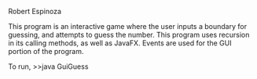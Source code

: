 Robert Espinoza

This program is an interactive game where the 
user inputs a boundary for guessing, and 
attempts to guess the number. This program
uses recursion in its calling methods, as well
as JavaFX. Events are used for the GUI
portion of the program.

To run, >>java GuiGuess
